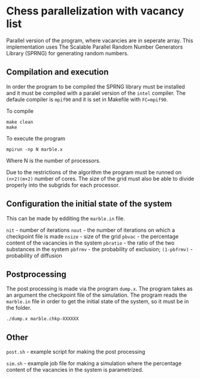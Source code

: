 # Chess parallelization with vacancy list

Parallel version of the program, where vacancies are in seperate array.
This implementation uses The Scalable Parallel Random Number Generators Library (SPRNG) for generating random numbers.

## Compilation and execution

In order the program to be compiled the SPRNG library must be installed and it must be compiled with a paralel version of the ```intel``` compiler. The defaule compiler is ```mpif90``` and it is set in Makefile with ```FC=mpif90```.

To compile

```
make clean
make
```
To execute the program 

```
mpirun -np N marble.x

```

Where N is the number of processors.

Due to the restrictions of the algorithm the program must be runned on ```(n+2)(m+2)``` number of cores. The size of the grid must also be able to divide properly into the subgrids for each processor.

## Configuration the initial state of the system

This can be made by edditing the ```marble.in``` file. 

```nit``` - number of iterations
```nout``` - the number of iterations on which a checkpoint file is made
```nsize``` - size of the grid 
```pbvac``` - the percentage content of the vacancies in the system
```pbratio``` - the ratio of the two substances in the system
```pbfrmv``` -  the probability of exclusion; ```(1-pbfrmv)``` - probability of diffusion

## Postprocessing

The post processing is made via the program ```dump.x```. The program takes as an argument the checkpoint file of the simulation. The program reads the ```marble.in``` file in order to get the initial state of the system, so it must be in the folder.

```
./dump.x marble.chkp-XXXXXX
```


## Other 

```post.sh``` - example script for making the post processing

```sim.sh``` - example job file for making a simulation where the percentage content of the vacancies in the system is parametrized.